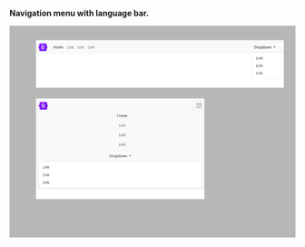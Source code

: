 **Navigation menu with language bar.**

<img src="screenshot.png" alt="webkit-pro" style="width: 800px;">
